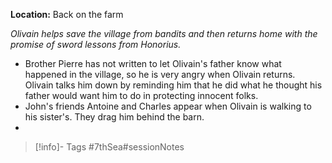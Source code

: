 **Location:** Back on the farm

*Olivain helps save the village from bandits and then returns home with the promise of sword lessons from Honorius.*

- Brother Pierre has not written to let Olivain's father know what happened in the village, so he is very angry when Olivain returns.  Olivain talks him down by reminding him that he did what he thought his father would want him to do in protecting innocent folks.
- John's friends Antoine and Charles appear when Olivain is walking to his sister's.  They drag him behind the barn.
- 

> [!info]- Tags
> #7thSea#sessionNotes <game>

